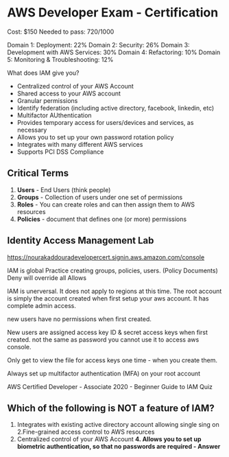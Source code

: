 # AWS Developer Exam - Certification

Cost: $150
Needed to pass: 720/1000

Domain 1: Deployment: 22%
Domain 2: Security: 26%
Domain 3: Development with AWS Services: 30%
Domain 4: Refactoring: 10%
Domain 5: Monitoring & Troubleshooting: 12%

What does IAM give you?

- Centralized control of your AWS Account
- Shared access to your AWS account
- Granular permissions
- Identify federation (including active directory, facebook, linkedin, etc)
- Multifactor AUthentication
- Provides temporary access for users/devices and services, as necessary
- Allows you to set up your own password rotation policy
- Integrates with many different AWS services
- Supports PCI DSS Compliance


## Critical Terms

1. **Users** - End Users (think people)
2. **Groups** - Collection of users under one set of permissions
3. **Roles** - You can create roles and can then assign them to AWS resources 
4. **Policies** - document that defines one (or more) permissions


## Identity Access Management Lab

https://nourakaddouradevelopercert.signin.aws.amazon.com/console


IAM is global
Practice creating groups, policies, users. (Policy Documents)
Deny will override all Allows

IAM is unerversal. It does not apply to regions at this time. The root account is simply the account created when first setup your aws account. It has complete admin access. 

new users have no permissions when first created. 

New users are assigned access key ID & secret access keys when first created. not the same as password you cannot use it to access aws console. 

Only get to view the file for access keys one time - when you create them.

Always set up multifactor authentication (MFA) on your root account


AWS Certified Developer - Associate 2020 - Beginner Guide to IAM Quiz


## Which of the following is NOT a feature of IAM?

1. Integrates with existing active directory account allowing single sing on
2.Fine-grained access control to AWS resources
3. Centralized control of your AWS Account
**4. Allows you to set up biometric authentication, so that no passwords are required - Answer**

